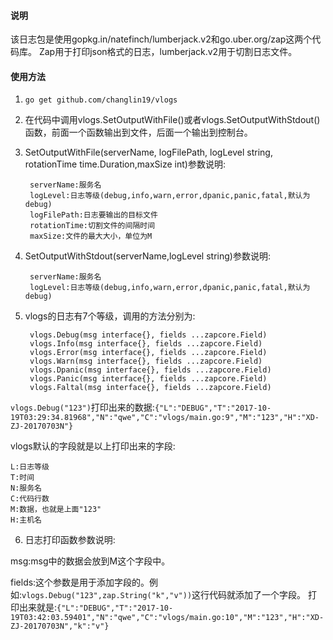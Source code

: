 #### 说明

该日志包是使用gopkg.in/natefinch/lumberjack.v2和go.uber.org/zap这两个代码库。
Zap用于打印json格式的日志，lumberjack.v2用于切割日志文件。

#### 使用方法

1. `go get github.com/changlin19/vlogs`

2. 在代码中调用vlogs.SetOutputWithFile()或者vlogs.SetOutputWithStdout()函数，前面一个函数输出到文件，后面一个输出到控制台。

3. SetOutputWithFile(serverName, logFilePath, logLevel string, rotationTime time.Duration,maxSize int)参数说明:

        serverName:服务名
        logLevel:日志等级(debug,info,warn,error,dpanic,panic,fatal,默认为debug)
        logFilePath:日志要输出的目标文件
        rotationTime:切割文件的间隔时间
        maxSize:文件的最大大小，单位为M


4. SetOutputWithStdout(serverName,logLevel string)参数说明:

        serverName:服务名
        logLevel:日志等级(debug,info,warn,error,dpanic,panic,fatal,默认为debug)

5. vlogs的日志有7个等级，调用的方法分别为:

        vlogs.Debug(msg interface{}, fields ...zapcore.Field)
        vlogs.Info(msg interface{}, fields ...zapcore.Field)
        vlogs.Error(msg interface{}, fields ...zapcore.Field)
        vlogs.Warn(msg interface{}, fields ...zapcore.Field)
        vlogs.Dpanic(msg interface{}, fields ...zapcore.Field)
        vlogs.Panic(msg interface{}, fields ...zapcore.Field)
        vlogs.Faltal(msg interface{}, fields ...zapcore.Field)

`vlogs.Debug("123")`打印出来的数据:`{"L":"DEBUG","T":"2017-10-19T03:29:34.81968","N":"qwe","C":"vlogs/main.go:9","M":"123","H":"XD-ZJ-20170703N"}`

vlogs默认的字段就是以上打印出来的字段:

    L:日志等级
    T:时间
    N:服务名
    C:代码行数
    M:数据，也就是上面"123"
    H:主机名


6. 日志打印函数参数说明:

msg:msg中的数据会放到M这个字段中。

fields:这个参数是用于添加字段的。例如:`vlogs.Debug("123",zap.String("k","v"))`这行代码就添加了一个字段。
打印出来就是:`{"L":"DEBUG","T":"2017-10-19T03:42:03.59401","N":"qwe","C":"vlogs/main.go:10","M":"123","H":"XD-ZJ-20170703N","k":"v"}`
